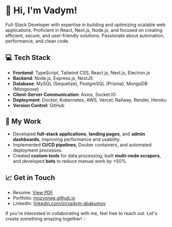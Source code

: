 # 👋 Hi, I'm Vadym!

Full-Stack Developer with expertise in building and optimizing scalable web applications. Proficient in React, Next.js, Node.js, and focused on creating efficient, secure, and user-friendly solutions. Passionate about automation, performance, and clean code.

## 💻 Tech Stack
- **Frontend**: TypeScript, Tailwind CSS, React.js, Next.js, Electron.js
- **Backend**: Node.js, Express.js, NestJS
- **Database**: MySQL (Sequelize), PostgreSQL (Prisma), MongoDB (Mongoose)
- **Client-Server Communication**: Axios, Socket.IO
- **Deployment**: Docker, Kubernetes, AWS, Vercel, Railway, Render, Heroku
- **Version Control**: GitHub

## 🚀 My Work
- Developed **full-stack applications**, **landing pages**, and **admin dashboards**, improving performance and usability.
- Implemented **CI/CD pipelines**, Docker containers, and automated deployment processes.
- Created **custom tools** for data processing, built **multi-node scrapers**, and developed **bots** to reduce manual work by >50%.

## 📈 Get in Touch

- Resume: [View PDF](https://mozyonee.github.io/assets/resume.pdf)
- Portfolio: [mozyonee.github.io](https://mozyonee.github.io)
- LinkedIn: [linkedin.com/in/vadym-abakumov](https://www.linkedin.com/in/vadym-abakumov/)

If you're interested in collaborating with me, feel free to reach out. Let's create something amazing together! 💡
